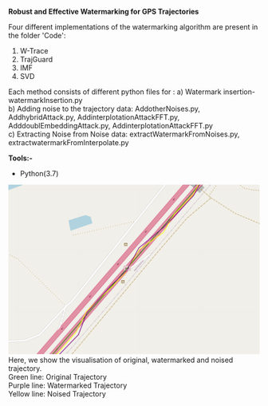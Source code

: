 **Robust and Effective Watermarking for GPS Trajectories**  
 

Four different implementations of the watermarking algorithm are present in the folder 'Code': 
1. W-Trace 
2. TrajGuard 
3. IMF
4. SVD

Each method consists of different python files for :
a) Watermark insertion- watermarkInsertion.py  
b) Adding noise to the trajectory data: AddotherNoises.py, AddhybridAttack.py, AddinterplotationAttackFFT.py,  AdddoublEmbeddingAttack.py, AddinterplotationAttackFFT.py  
c) Extracting Noise from Noise data: extractWatermarkFromNoises.py, extractwatermarkFromInterpolate.py  
   
 **Tools:-**  
   * Python(3.7) 

![alt text](https://github.com/Rajjat/watermarkingTrajectory/blob/master/watermark_img.png)  
Here, we show the visualisation of original, watermarked and noised trajectory.  
Green line: Original Trajectory  
Purple line: Watermarked Trajectory  
Yellow line: Noised Trajectory  
